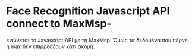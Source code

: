 # Face Recognition Javascript API connect to MaxMsp-
ενώνεται το Javascript API με τη MaxMsp. Όμως τα δεδομένα που πέρνει η max δεν επιρρεάζουν κάτι ακόμη. 

